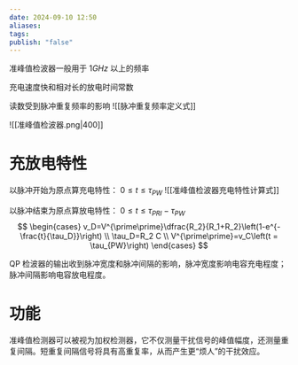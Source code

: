 ```yaml
---
date: 2024-09-10 12:50
aliases: 
tags: 
publish: "false"
---
```

准峰值检波器一般用于 $1GHz$ 以上的频率

充电速度快和相对长的放电时间常数

读数受到脉冲重复频率的影响
![[脉冲重复频率定义式]]

![[准峰值检波器.png|400]]

# 充放电特性
以脉冲开始为原点算充电特性： $0 \leq t \leq \tau_{PW}$
![[准峰值检波器充电特性计算式]]

以脉冲结束为原点算放电特性： $0 \leq t \leq \tau_{PRI}-\tau_{PW}$ 
$$
\begin{cases}
    v_D=V^{\prime\prime}\dfrac{R_2}{R_1+R_2}\left(1-e^{-\frac{t}{\tau_D}}\right) \\
    \tau_D=R_2 C \\
    V^{\prime\prime}=v_C\left(t = \tau_{PW}\right)
\end{cases}
$$

QP 检波器的输出收到脉冲宽度和脉冲间隔的影响，脉冲宽度影响电容充电程度；脉冲间隔影响电容放电程度。

# 功能

准峰值检测器可以被视为加权检测器，它不仅测量干扰信号的峰值幅度，还测量重复间隔。短重复间隔信号将具有高重复率，从而产生更“烦人”的干扰效应。
